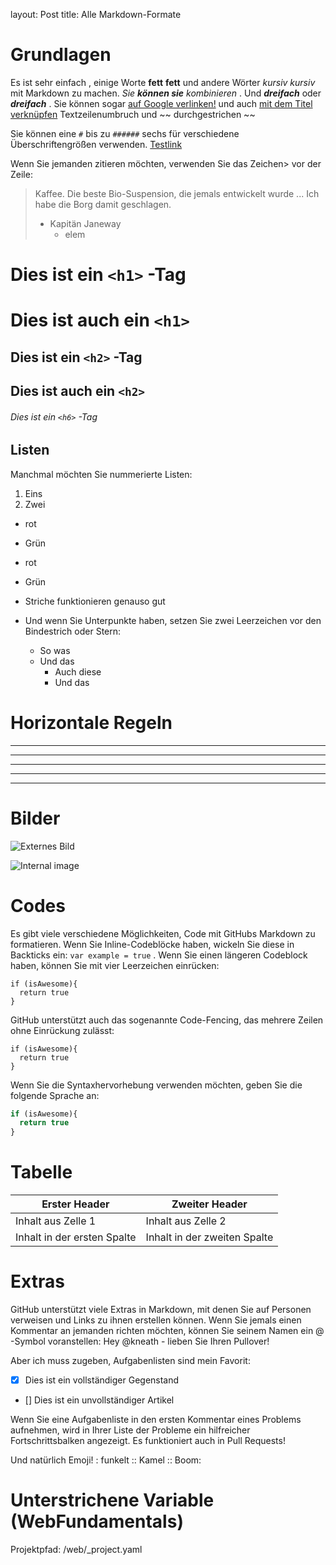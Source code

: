 layout: Post
title: Alle Markdown-Formate

# Grundlagen

Es ist sehr einfach , einige Worte **fett** **fett** und andere Wörter *kursiv* *kursiv* mit Markdown zu machen. *Sie **können sie** kombinieren* . Und ***dreifach*** oder ***dreifach*** . Sie können sogar [auf Google verlinken!](http://google.com) und auch [mit dem Titel verknüpfen](http://google.com "Titel")
Textzeilenumbruch und ~~ durchgestrichen ~~

Sie können eine `#` bis zu `######` sechs für verschiedene Überschriftengrößen verwenden. <a href="http://google.com" target="_blank">Testlink</a>

Wenn Sie jemanden zitieren möchten, verwenden Sie das Zeichen> vor der Zeile:

> Kaffee. Die beste Bio-Suspension, die jemals entwickelt wurde ... Ich habe die Borg damit geschlagen.
> - Kapitän Janeway
>     - elem

# Dies ist ein `<h1>` -Tag

# Dies ist auch ein `<h1>`

## Dies ist ein `<h2>` -Tag

## Dies ist auch ein `<h2>`

###### Dies ist ein `<h6>` -Tag

## Listen

Manchmal möchten Sie nummerierte Listen:

1. Eins
2. Zwei

- rot
- Grün

- rot
- Grün

- Striche funktionieren genauso gut
- Und wenn Sie Unterpunkte haben, setzen Sie zwei Leerzeichen vor den Bindestrich oder Stern:
    - So was
    - Und das
        - Auch diese
        - Und das

# Horizontale Regeln

---

---

---

---

---

# Bilder

![Externes Bild](https://octodex.github.com/images/yaktocat.png)

![Internal image](/img/screwdriver.png "Optionaler Titel")

# Codes

Es gibt viele verschiedene Möglichkeiten, Code mit GitHubs Markdown zu formatieren. Wenn Sie Inline-Codeblöcke haben, wickeln Sie diese in Backticks ein: `var example = true` . Wenn Sie einen längeren Codeblock haben, können Sie mit vier Leerzeichen einrücken:

```
if (isAwesome){
  return true
}
```

GitHub unterstützt auch das sogenannte Code-Fencing, das mehrere Zeilen ohne Einrückung zulässt:

```
if (isAwesome){
  return true
}
```

Wenn Sie die Syntaxhervorhebung verwenden möchten, geben Sie die folgende Sprache an:

```javascript
if (isAwesome){
  return true
}
```

# Tabelle

Erster Header | Zweiter Header
--- | ---
Inhalt aus Zelle 1 | Inhalt aus Zelle 2
Inhalt in der ersten Spalte | Inhalt in der zweiten Spalte

# Extras

GitHub unterstützt viele Extras in Markdown, mit denen Sie auf Personen verweisen und Links zu ihnen erstellen können. Wenn Sie jemals einen Kommentar an jemanden richten möchten, können Sie seinem Namen ein @ -Symbol voranstellen: Hey @kneath - lieben Sie Ihren Pullover!

Aber ich muss zugeben, Aufgabenlisten sind mein Favorit:

- [x] Dies ist ein vollständiger Gegenstand
- [] Dies ist ein unvollständiger Artikel

Wenn Sie eine Aufgabenliste in den ersten Kommentar eines Problems aufnehmen, wird in Ihrer Liste der Probleme ein hilfreicher Fortschrittsbalken angezeigt. Es funktioniert auch in Pull Requests!

Und natürlich Emoji! : funkelt :: Kamel :: Boom:

# Unterstrichene Variable (WebFundamentals)

Projektpfad: /web/_project.yaml
